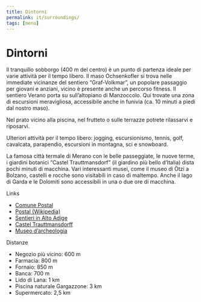 ```yaml
---
title: Dintorni
permalink: it/surroundings/
tags: [menu]
---
```


# Dintorni

Il tranquillo sobborgo (400 m del centro) è un punto di partenza ideale per varie attività per il tempo libero. Il maso Ochsenkofler si trova nelle immediate vicinanze del sentiero “Graf-Volkmar”, un popolare passaggio per giovani e anziani, vicino è presente anche un percorso fitness.  Il sentiero Verano porta su sull’altopiano di Manzoccolo. Qui trovate una zona di escursioni meravigliosa, accessibile anche in funivia (ca. 10 minuti a piedi dal nostro maso).

Nel prato vicino alla piscina, nel frutteto o sulle terrazze potrete rilassarvi e riposarvi.

Ulteriori attività per il tempo libero: jogging, escursionismo, tennis, golf, cavalcata, parapendio, escursioni in montagna, sci e snowboard.

La famosa città termale di Merano con le belle passeggiate, le nuove terme, i giardini botanici “Castel Trauttmansdorf” (il giardino più bello d’Italia) dista pochi minuti di macchina. Vari interessanti musei, come il museo di Ötzi a Bolzano, castelli e rocche sono visitabili in caso di maltempo. Anche il lago di Garda e le Dolomiti sono accessibili in una o due ore di macchina.

Links

* [Comune Postal](http://www.gemeinde.burgstall.bz.it/)
* [Postal (Wikipedia)](https://it.wikipedia.org/wiki/Postal)
* [Sentieri in Alto Adige](http://www.meranerland.org/it/sport-e-tempo-libero/montagne-ed-escursioni/)
* [Castel Trauttmansdorff](http://www.trauttmansdorff.it/)
* [Museo d’archeologia](http://www.archaeologiemuseum.it/)

Distanze

* Negozio più vicino: 600 m
* Farmacia: 800 m
* Fornaio: 850 m
* Banca: 700 m
* Lido di Lana: 1 km
* Piscina naturale Gargazzone: 3 km
* Supermercato: 2,5 km
